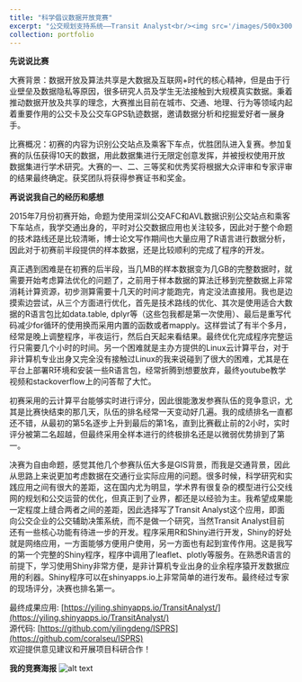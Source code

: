 ```yaml
---
title: "科学倡议数据开放竞赛"
excerpt: "公交规划支持系统——Transit Analyst<br/><img src='/images/500x300.png'>"
collection: portfolio
---
```


**先说说比赛**

大赛背景：数据开放及算法共享是大数据及互联网+时代的核心精神，但是由于行业壁垒及数据隐私等原因，很多研究人员及学生无法接触到大规模真实数据。秉着推动数据开放及共享的理念，大赛推出目前在城市、交通、地理、行为等领域内起着重要作用的公交卡及公交车GPS轨迹数据，邀请数据分析和挖掘爱好者一展身手。

比赛概况：初赛的内容为识别公交站点及乘客下车点，优胜团队进入复赛。参加复赛的队伍获得10天的数据，用此数据集进行无限定创意发挥，并被授权使用开放数据集进行学术研究。大赛的一、二、三等奖和优秀奖将根据大众评审和专家评审的结果最终确定。获奖团队将获得参赛证书和奖金。

**再说说我自己的经历和感想**

2015年7月份初赛开始，命题为使用深圳公交AFC和AVL数据识别公交站点和乘客下车站点，我学交通出身的，平时对公交数据应用也关注较多，因此对于整个命题的技术路线还是比较清晰，博士论文写作期间也大量应用了R语言进行数据分析，因此对于初赛前半段提供的样本数据，还是比较顺利的完成了程序的开发。

真正遇到困难是在初赛的后半段，当几MB的样本数据变为几GB的完整数据时，就需要开始考虑算法优化的问题了，之前用于样本数据的算法迁移到完整数据上非常消耗计算资源，初步测算需要十几天的时间才能跑完，肯定没法直接用。我也是边摸索边尝试，从三个方面进行优化，首先是技术路线的优化、其次是使用适合大数据的R语言包比如data.table, dplyr等（这些包我都是第一次使用）、最后是重写代码减少for循环的使用换而采用内置的函数或者mapply。这样尝试了有半个多月，经常是晚上调整程序，半夜运行，然后白天起来看结果。最终优化完成程序完整运行只需要几个小时的时间。另一个困难就是主办方提供的Linux云计算平台，对于非计算机专业出身又完全没有接触过Linux的我来说碰到了很大的困难，尤其是在平台上部署R环境和安装一些R语言包，经常折腾到想要放弃，最终youtube教学视频和stackoverflow上的问答帮了大忙。

初赛采用的云计算平台能够实时进行评分，因此很能激发参赛队伍的竞争意识，尤其是比赛快结束的那几天，队伍的排名经常一天变动好几遍。我的成绩排名一直都还不错，从最初的第5名逐步上升到最后的第1名，直到比赛截止前的2小时，实时评分被第二名超越，但最终采用全样本进行的终极排名还是以微弱优势排到了第一。

决赛为自由命题，感觉其他几个参赛队伍大多是GIS背景，而我是交通背景，因此从思路上来说更加考虑数据在交通行业实际应用的问题。很多时候，科学研究和实践应用之间有很大的差距，这在国内尤为明显，学术界有很复杂的模型进行公交线网的规划和公交运营的优化，但真正到了业界，都还是以经验为主。我希望成果能一定程度上缝合两者之间的差距，因此选择写了Transit Analyst这个应用，即面向公交企业的公交辅助决策系统，而不是做一个研究，当然Transit Analyst目前还有一些核心功能有待进一步的开发。程序采用R和Shiny进行开发，Shiny的好处就是网络应用，一方面能够方便用户使用，另一方面也有起到宣传作用。这是我写的第一个完整的Shiny程序，程序中调用了leaflet、plotly等服务。在熟悉R语言的前提下，学习使用Shiny非常方便，是非计算机专业出身的业余程序猿开发数据应用的利器。Shiny程序可以在shinyapps.io上非常简单的进行发布。最终经过专家的现场评分，决赛也排名第一。

最终成果应用: [https://yiling.shinyapps.io/TransitAnalyst/](https://yiling.shinyapps.io/TransitAnalyst/)   
源代码: [https://github.com/yilingdeng/ISPRS](https://github.com/coralseu/ISPRS)   
欢迎提供意见建议和开展项目科研合作！

**我的竞赛海报** 
![alt text](https://yilingdeng.github.com/images/ISPRS.png "Transit Analyst")